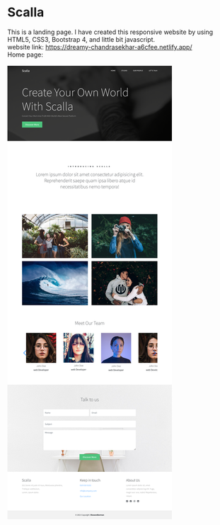 # Scalla
This is a landing page. I have created this responsive website by using HTML5, CSS3, Bootstrap 4, and little bit javascript.
<br>
website link: https://dreamy-chandrasekhar-a6cfee.netlify.app/
<br>
Home page:
<br>
<br>
<img src="https://github.com/ShawonBarman/Scalla/blob/main/project_demo.png">

